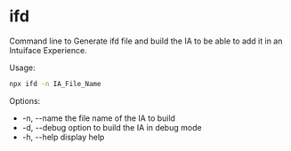 # ifd

Command line to Generate ifd file and build the IA to be able to add it in an Intuiface Experience.

Usage: 
```sh 
npx ifd -n IA_File_Name
```

Options:
- -n, --name the file name of the IA to build
- -d, --debug option to build the IA in debug mode
- -h, --help display help